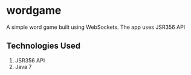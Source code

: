 wordgame
========

A simple word game built using WebSockets. The app uses JSR356 API

## Technologies Used ##

1. JSR356 API
2. Java 7
